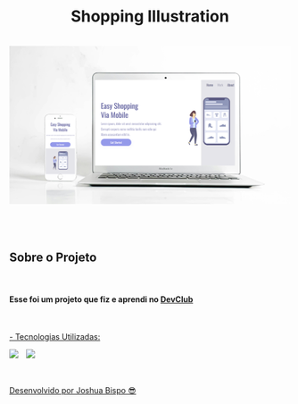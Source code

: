 <h1 align="center">Shopping Illustration</h1>
<br>
<div align="center">
  <img width="650px" src="https://github.com/joshuabispo/projeto-shopping-illustration/blob/master/img/Mockup%20-%20Shopping%20Illustration.png"/>
</div>
<br>
<br>
<br>
<h2>Sobre o Projeto</h2>
<br>
<h4>Esse foi um projeto que fiz e aprendi no <a href="https://rodolfomori.com.br/devclub">DevClub</h4>
<br>
<p>- Tecnologias Utilizadas:</p>
<img align="left" width="30px" src="https://cdn.jsdelivr.net/gh/devicons/devicon@latest/icons/html5/html5-original-wordmark.svg" />
<img align="left" width="30px" src="https://cdn.jsdelivr.net/gh/devicons/devicon@latest/icons/css3/css3-original-wordmark.svg" />
<br>
<br>      
<br>      
<p>Desenvolvido por Joshua Bispo 😎</p>
